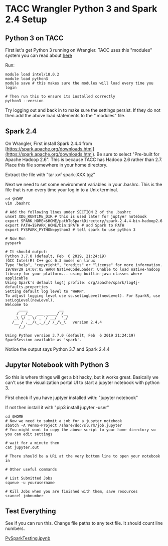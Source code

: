 # TACC Wrangler Python 3 and Spark 2.4 Setup

## Python 3 on TACC

First let's get Python 3 running on Wrangler. TACC uses this "modules" system you can read about [here](https://portal.tacc.utexas.edu/software/modules)

Run:

    module load intel/18.0.2
    module load python3
    module save # this makes sure the modules will load every time you login
    
    # Then run this to ensure its installed correctly
    python3 --version

 Try logging out and back in to make sure the settings persist. If they do not then add the above load statements to the ".modules" file.

## Spark 2.4

On Wrangler, First install Spark 2.4.4 from [https://spark.apache.org/downloads.html](https://spark.apache.org/downloads.html). Be sure to select "Pre-built for Apache Hadoop 2.6". This is because TACC has Hadoop 2.6 rather than 2.7. Place this file somewhere in your home directory.

Extract the file with "tar xvf spark-XXX.tgz"

Next we need to set some environment variables in your .bashrc. This is the file that is run every time your log in to a Unix terminal.

    cd $HOME
    vim .bashrc
    
    # Add the following lines under SECTION 2 of the .bashrc
    unset XDG_RUNTIME_DIR # this is used later for juptyer notebook
    export SPARK_HOME=$HOME/pathToSparkDirectory/spark-2.4.4-bin-hadoop2.6
    export PATH=$SPARK_HOME/bin:$PATH # add Spark to PATH
    export PYSPARK_PYTHON=python3 # tell spark to use python 3

    # Now Run
    pyspark
    
    # It should output:
    Python 3.7.0 (default, Feb  6 2019, 21:24:19)
    [GCC Intel(R) C++ gcc 6.3 mode] on linux
    Type "help", "copyright", "credits" or "license" for more information.
    19/09/29 14:07:05 WARN NativeCodeLoader: Unable to load native-hadoop library for your platform... using builtin-java classes where applicable
    Using Spark's default log4j profile: org/apache/spark/log4j-defaults.properties
    Setting default log level to "WARN".
    To adjust logging level use sc.setLogLevel(newLevel). For SparkR, use setLogLevel(newLevel).
    Welcome to
          ____              __
         / __/__  ___ _____/ /__
        _\ \/ _ \/ _ `/ __/  '_/
       /__ / .__/\_,_/_/ /_/\_\   version 2.4.4
          /_/
    
    Using Python version 3.7.0 (default, Feb  6 2019 21:24:19)
    SparkSession available as 'spark'.

Notice the output says Python 3.7 and Spark 2.4.4

## Jupyter Notebook with Python 3

So this is where things will get a bit hacky, but it works great. Basically we can't use the visualization portal UI to start a jupyter notebook with python 3.

First check if you have juptyer installed with: "jupyter notebook"

If not then install it with "pip3 install jupyter -user"

    cd $HOME
    # Now we need to submit a job for a jupyter notebook
    sbatch -A Venmo-Project /share/doc/slurm/job.jupyter
    # You might want to copy the above script to your home directory so you can edit settings
    
    # wait for a minute then
    cat jupyter.out
    
    # There should be a URL at the very bottom line to open your notebook in

    # Other useful commands
    
    # List Submitted Jobs
    squeue -u yourusername
    
    # Kill Jobs when you are finished with them, save resources
    scancel jobnumber

## Test Everything

See if you can run this. Change file paths to any text file. It should count line numbers.

[PySparkTesting.ipynb](PySparkTesting-896b0f0a-a73f-4003-8626-8bea283c38cf.ipynb)